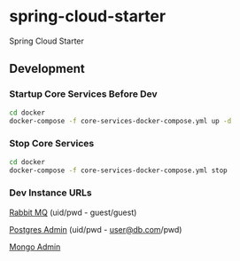 # spring-cloud-starter
Spring Cloud Starter

## Development

### Startup Core Services Before Dev
```bash
cd docker
docker-compose -f core-services-docker-compose.yml up -d
```
### Stop Core Services
```bash
cd docker
docker-compose -f core-services-docker-compose.yml stop
```
### Dev Instance URLs
[Rabbit MQ](http://localhost:15672/) (uid/pwd - guest/guest)

[Postgres Admin](http://localhost:5431) (uid/pwd - user@db.com/pwd)

[Mongo Admin](http://localhost:27016)
